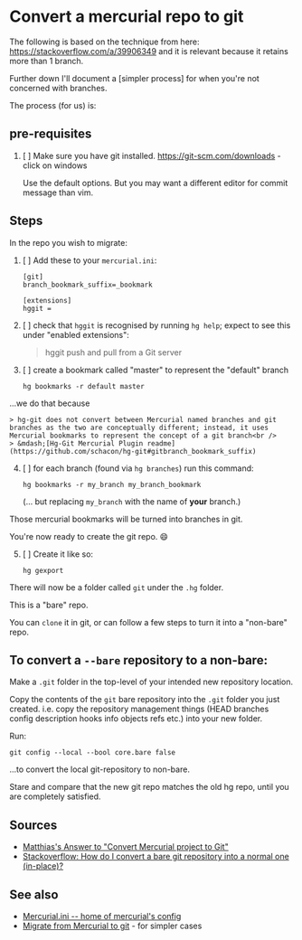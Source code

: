 ﻿# Convert a mercurial repo to git

The following is based on the technique from here: <https://stackoverflow.com/a/39906349> and it is relevant because it retains more than 1 branch.

Further down I'll document a [simpler process] for when you're not concerned with branches.

The process (for us) is:

## pre-requisites

1. [ ] Make sure you have git installed.  <https://git-scm.com/downloads> - click on windows

	Use the default options. But you may want a different editor for commit message than vim.

## Steps

In the repo you wish to migrate:

  1. [ ] Add these to your `mercurial.ini`:

		 [git]
		 branch_bookmark_suffix=_bookmark

		 [extensions]
		 hggit =

  2. [ ] check that `hggit` is recognised by running `hg help`; expect to see this under "enabled extensions":

		> hggit         push and pull from a Git server

 3. [ ]  create a bookmark called "master" to represent the "default" branch

		hg bookmarks -r default master

  ...we do that because

	> hg-git does not convert between Mercurial named branches and git branches as the two are conceptually different; instead, it uses Mercurial bookmarks to represent the concept of a git branch<br />
	> &mdash;[Hg-Git Mercurial Plugin readme](https://github.com/schacon/hg-git#gitbranch_bookmark_suffix)

 4. [ ] for each branch (found via `hg branches`) run this command:

		hg bookmarks -r my_branch my_branch_bookmark

	(... but replacing `my_branch` with the name of **your** branch.)

Those mercurial bookmarks will be turned into branches in git.

You're now ready to create the git repo. 😄

 5. [ ] Create it like so:

		hg gexport

There will now be a folder called `git` under the `.hg` folder.

This is a "bare" repo.

You can `clone` it in git, or can follow a few steps to turn it into a "non-bare" repo.

## To convert a `--bare` repository to a non-bare:

Make a `.git` folder in the top-level of your intended new repository location.

Copy the contents of the `git` bare repository into the `.git` folder you just created. i.e. copy the repository management things (HEAD branches config description hooks info objects refs etc.) into your new folder.

Run:

	git config --local --bool core.bare false

...to convert the local git-repository to non-bare.

Stare and compare that the new git repo matches the old hg repo, until you are completely satisfied.

## Sources

- [Matthias's Answer to "Convert Mercurial project to Git"](https://stackoverflow.com/a/39906349)
- [Stackoverflow: How do I convert a bare git repository into a normal one (in-place)?](https://stackoverflow.com/a/10637882)

## See also

- [Mercurial.ini -- home of mercurial's config](mercurial_ini.md)
- [Migrate from Mercurial to git](migrate_from_mercurial_to_git.md) - for simpler cases